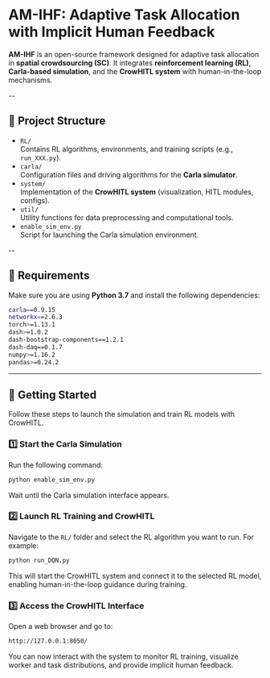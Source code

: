 # AM-IHF: Adaptive Task Allocation with Implicit Human Feedback

**AM-IHF** is an open-source framework designed for adaptive task allocation in **spatial crowdsourcing (SC)**. It integrates **reinforcement learning (RL)**, **Carla-based simulation**, and the **CrowHITL system** with human-in-the-loop mechanisms.

--

## 📂 Project Structure

- `RL/`  
  Contains RL algorithms, environments, and training scripts (e.g., `run_XXX.py`).
- `carla/`  
  Configuration files and driving algorithms for the **Carla simulator**.
- `system/`  
  Implementation of the **CrowHITL system** (visualization, HITL modules, configs).
- `util/`  
  Utility functions for data preprocessing and computational tools.
- `enable_sim_env.py`  
  Script for launching the Carla simulation environment.

--

## 🔧 Requirements

Make sure you are using **Python 3.7** and install the following dependencies:

```bash
carla==0.9.15
networkx==2.6.3
torch>=1.13.1
dash>=1.0.2
dash-bootstrap-components==1.2.1
dash-daq==0.1.7
numpy>=1.16.2
pandas>=0.24.2
```

---

## 🚀 Getting Started

Follow these steps to launch the simulation and train RL models with CrowHITL.

### 1️⃣ Start the Carla Simulation

Run the following command:

```bash
python enable_sim_env.py
```

Wait until the Carla simulation interface appears.

### 2️⃣ Launch RL Training and CrowHITL

Navigate to the `RL/` folder and select the RL algorithm you want to run. For example:

```bash
python run_DQN.py
```

This will start the CrowHITL system and connect it to the selected RL model, enabling human-in-the-loop guidance during training.

### 3️⃣ Access the CrowHITL Interface

Open a web browser and go to:

```bash
http://127.0.0.1:8050/
```

You can now interact with the system to monitor RL training, visualize worker and task distributions, and provide implicit human feedback.

